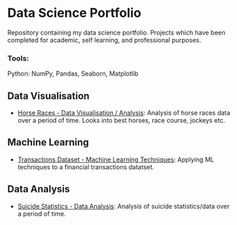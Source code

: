 # Data Science Portfolio
Repository containing my data science portfolio. Projects which have been completed for academic, self learning, and professional purposes.

### Tools:
Python: NumPy, Pandas, Seaborn, Matplotlib

## Data Visualisation
- [Horse Races - Data Visualisation / Analysis](https://github.com/polina-chestak/data_science_portfolio/blob/main/data-visualisation/Horse%20Races%20Data%20Visualisation.ipynb): Analysis of horse races data over a period of time. Looks into best horses, race course, jockeys etc.

## Machine Learning
- [Transactions Dataset - Machine Learning Techniques](https://github.com/polina-chestak/data_science_portfolio/blob/main/academic_work/Transactions%20Machine%20Learning%20CW.ipynb): Applying ML techniques to a financial transactions datatset. 

## Data Analysis
- [Suicide Statistics - Data Analysis](https://github.com/polina-chestak/data_science_portfolio/blob/main/academic_work/Analysis%20on%20Suicide%20Statistics%20Dataset.ipynb): Analysis of suicide statistics/data over a period of time. 

